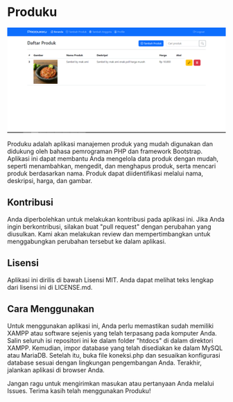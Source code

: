 # Produku
![Alt Text](https://github.com/AdiYc/ProdukuInventory/blob/main/ss/Capture-Produkku.PNG)

Produku adalah aplikasi manajemen produk yang mudah digunakan dan didukung oleh bahasa pemrograman PHP dan framework Bootstrap. Aplikasi ini dapat membantu Anda mengelola data produk dengan mudah, seperti menambahkan, mengedit, dan menghapus produk, serta mencari produk berdasarkan nama. Produk dapat diidentifikasi melalui nama, deskripsi, harga, dan gambar.

## Kontribusi
Anda diperbolehkan untuk melakukan kontribusi pada aplikasi ini. Jika Anda ingin berkontribusi, silakan buat "pull request" dengan perubahan yang diusulkan. Kami akan melakukan review dan mempertimbangkan untuk menggabungkan perubahan tersebut ke dalam aplikasi.

## Lisensi
Aplikasi ini dirilis di bawah Lisensi MIT. Anda dapat melihat teks lengkap dari lisensi ini di LICENSE.md.

## Cara Menggunakan
Untuk menggunakan aplikasi ini, Anda perlu memastikan sudah memiliki XAMPP atau software sejenis yang telah terpasang pada komputer Anda. Salin seluruh isi repositori ini ke dalam folder "htdocs" di dalam direktori XAMPP. Kemudian, impor database yang telah disediakan ke dalam MySQL atau MariaDB. Setelah itu, buka file koneksi.php dan sesuaikan konfigurasi database sesuai dengan lingkungan pengembangan Anda. Terakhir, jalankan aplikasi di browser Anda.

Jangan ragu untuk mengirimkan masukan atau pertanyaan Anda melalui Issues. Terima kasih telah menggunakan Produku!
